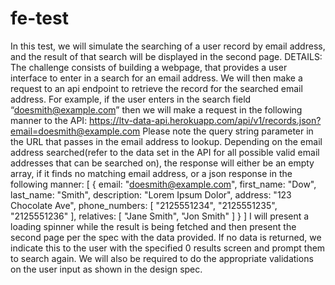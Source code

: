 # fe-test
In this test, we will simulate the searching of a user record by email address,
and the result of that search will be displayed in the second page.
DETAILS:
The challenge consists of building a webpage, that provides a user interface to
enter in a search for an email address. We will then make a request to an api endpoint to
retrieve the record for the searched email address. For example, if the user enters in the search
field “doesmith@example.com” then we will make a request in the following manner to the API:
https://ltv-data-api.herokuapp.com/api/v1/records.json?email=doesmith@example.com
Please note the query string parameter in the URL that passes in the email address to lookup.
Depending on the email address searched(refer to the data set in the API for all possible valid
email addresses that can be searched on), the response will either be an empty array, if it finds
no matching email address, or a json response in the following manner:
 [
 {
 email: "doesmith@example.com",
 first_name: "Dow",
 last_name: "Smith",
 description: "Lorem Ipsum Dolor",
 address: "123 Chocolate Ave",
 phone_numbers: [
 "2125551234", "2125551235", "2125551236"
 ],
 relatives: [
 "Jane Smith", "Jon Smith"
 ]
 }
 ]
I will present a loading spinner while the result is being fetched and then present
the second page per the spec with the data provided. If no data is returned, we indicate this
to the user with the specified 0 results screen and prompt them to search again. We will also be
required to do the appropriate validations on the user input as shown in the design spec.
